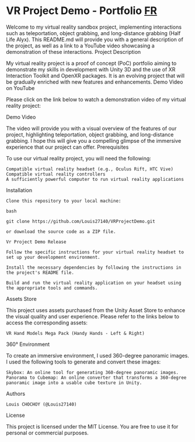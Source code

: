 # VR Project Demo - Portfolio  [FR](README.md)

Welcome to my virtual reality sandbox project, implementing interactions such as teleportation, object grabbing, and long-distance grabbing (Half Life Alyx). This README.md will provide you with a general description of the project, as well as a link to a YouTube video showcasing a demonstration of these interactions.
Project Description

My virtual reality project is a proof of concept (PoC) portfolio aiming to demonstrate my skills in development with Unity 3D and the use of XR Interaction Toolkit and OpenXR packages. It is an evolving project that will be gradually enriched with new features and enhancements.
Demo Video on YouTube

Please click on the link below to watch a demonstration video of my virtual reality project:

Demo Video

The video will provide you with a visual overview of the features of our project, highlighting teleportation, object grabbing, and long-distance grabbing. I hope this will give you a compelling glimpse of the immersive experience that our project can offer.
Prerequisites

To use our virtual reality project, you will need the following:

    Compatible virtual reality headset (e.g., Oculus Rift, HTC Vive)
    Compatible virtual reality controllers
    A sufficiently powerful computer to run virtual reality applications

Installation

    Clone this repository to your local machine:

    bash

    git clone https://github.com/Louis27140/VRProjectDemo.git

    or download the source code as a ZIP file.

    Vr Project Demo Release

    Follow the specific instructions for your virtual reality headset to set up your development environment.

    Install the necessary dependencies by following the instructions in the project's README file.

    Build and run the virtual reality application on your headset using the appropriate tools and commands.

Assets Store

This project uses assets purchased from the Unity Asset Store to enhance the visual quality and user experience. Please refer to the links below to access the corresponding assets:

    VR Hand Models Mega Pack (Handy Hands - Left & Right)

360° Environment

To create an immersive environment, I used 360-degree panoramic images. I used the following tools to generate and convert these images:

    Skybox: An online tool for generating 360-degree panoramic images.
    Panorama to Cubemap: An online converter that transforms a 360-degree panoramic image into a usable cube texture in Unity.

Authors

    Louis CHOCHOY (@Louis27140)

License

This project is licensed under the MIT License. You are free to use it for personal or commercial purposes.
